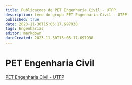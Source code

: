 ```yaml
---
title: Publicacoes de PET Engenharia Civil - UTFP 
description: feed do grupo PET Engenharia Civil - UTFP
published: true
date: 2023-11-30T15:05:17.697938
tags: Engenharias
editor: markdown
dateCreated: 2023-11-30T15:05:17.697938
---
```


# PET Engenharia Civil
[PET Engenharia Civil - UTFP](/grupo/17PETEngenhariaCivilUTFP)